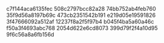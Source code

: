 c7f144aca6135fec
508c2797bcc82a28
74bb752ab4feb760
35f9d56a8197b69c
473cb2351542b191
e219d05e19591826
3f47666092a512af
12237f8a2f5f97b4
b045f4ba5a60a46c
f50a3f4693abc768
2054d622e6cd8073
399d79f2f4a10d95
9f6c56a8a6fb156d
